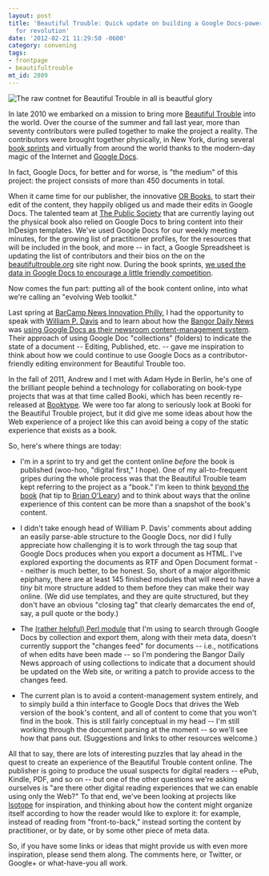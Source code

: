 ```yaml
---
layout: post
title: 'Beautiful Trouble: Quick update on building a Google Docs-powered toolkit
  for revolution'
date: '2012-02-21 11:29:50 -0600'
category: convening
tags:
- frontpage
- beautifultrouble
mt_id: 2809
---
```


<img src="https://img.skitch.com/20120221-rresf27a63tw5craxgrpu915rq.jpg" alt="The raw contnet for Beautiful Trouble in all is beautful glory" />

In late 2010 we embarked on a mission to bring more [Beautiful Trouble](http://beautifultrouble.org/) into the world. Over the course of the summer and fall last year, more than seventy contributors were pulled together to make the project a reality. The contributors were brought together physically, in New York, during several [book sprints](http://www.phillipadsmith.com/2011/06/a-beautiful-book-sprint-for-beautiful-trouble-tips-on-collaboratively-writing-a-book.html) and virtually from around the world thanks to the modern-day magic of the Internet and [Google Docs](http://docs.google.com).

In fact, Google Docs, for better and for worse, is "the medium" of this project: the project consists of more than 450 documents in total.

When it came time for our publisher, the innovative [OR Books](http://orbooks.com), to start their edit of the content, they happily obliged us and made their edits in Google Docs. The talented team at [The Public Society](http://thepublicsociety.com/) that are currently laying out the physical book also relied on Google Docs to bring content into their InDesign templates. We've used Google Docs for our weekly meeting minutes, for the growing list of practitioner profiles, for the resources that will be included in the book, and more -- in fact, a Google Spreadsheet is updating the list of contributors and their bios on the on the [beautifultrouble.org](http://beautifultrouble.org) site right now. During the book sprints, [we used the data in Google Docs to encourage a little friendly competition](http://www.flickr.com/photos/phillipadsmith/5825279911/).

Now comes the fun part: putting all of the book content online, into what we're calling an "evolving Web toolkit."

Last spring at [BarCamp News Innovation Philly](http://bcniphilly.com/), I had the opportunity to speak with [William P. Davis](https://twitter.com/#!/williampd) and to learn about how the [Bangor Daily News](http://bangordailynews.com/) was [using Google Docs as their newsroom content-management system](http://dev.bangordailynews.com/2011/06/13/bangor-daily-news-completes-final-switch-to-wordpress/). Their approach of using Google Doc "collections" (folders) to indicate the state of a document -- Editing, Published, etc. -- gave me inspiration to think about how we could continue to use Google Docs as a contributor-friendly editing environment for Beautiful Trouble too.

In the fall of 2011, Andrew and I met with Adam Hyde in Berlin, he's one of the brilliant people behind a technology for collaborating on book-type projects that was at that time called Booki, which has been recently re-released at [Booktype](http://www.sourcefabric.org/en/booktype/). We were too far along to seriously look at Booki for the Beautiful Trouble project, but it did give me some ideas about how the Web experience of a project like this can avoid being a copy of the static experience that exists as a book.

So, here's where things are today:

* I'm in a sprint to try and get the content online _before_ the book is published (woo-hoo, "digital first," I hope). One of my all-to-frequent gripes during the whole process was that the Beautiful Trouble team kept referring to the project as a "book." I'm keen to think [beyond the book](http://www.phillipadsmith.com/2011/06/code-meet-print-to-where-texts-meet-technology-and-context-comes-first.html) (hat tip to [Brian O'Leary](http://vimeo.com/20179653)) and to think about ways that the online experience of this content can be more than a snapshot of the book's content.

* I didn't take enough head of William P. Davis' comments about adding an easily parse-able structure to the Google Docs, nor did I fully appreciate how challenging it is to work through the tag soup that Google Docs produces when you export a document as HTML. I've explored exporting the documents as RTF and Open Document format -- neither is much better, to be honest. So, short of a major algorithmic epiphany, there are at least 145 finished modules that will need to have a _tiny_ bit more structure added to them before they can make their way online. (We did use templates, and they are quite structured, but they don't have an obvious "closing tag" that clearly demarcates the end of, say, a pull quote or the body.)

* The [(rather helpful) Perl module](https://metacpan.org/module/Net::Google::DocumentsList) that I'm using to search through Google Docs by collection and export them, along with their meta data, doesn't currently support the "changes feed" for documents -- i.e., notifications of when edits have been made -- so I'm pondering the Bangor Daily News approach of using collections to indicate that a document should be updated on the Web site, or writing a patch to provide access to the changes feed.

* The current plan is to avoid a content-management system entirely, and to simply build a thin interface to Google Docs that drives the Web version of the book's content, and all of content to come that you won't find in the book. This is still fairly conceptual in my head -- I'm still working through the document parsing at the moment -- so we'll see how that pans out. (Suggestions and links to other resources welcome.)

All that to say, there are lots of interesting puzzles that lay ahead in the quest to create an experience of the Beautiful Trouble content online. The publisher is going to produce the usual suspects for digital readers -- ePub, Kindle, PDF, and so on -- but one of the other questions we're asking ourselves is "are there other digital reading experiences that we can enable using only the Web?" To that end, we've been looking at projects like [Isotope](http://isotope.metafizzy.co/) for inspiration, and thinking about how the content might organize itself according to how the reader would like to explore it: for example, instead of reading from "front-to-back," instead sorting the content by practitioner, or by date, or by some other piece of meta data.

So, if you have some links or ideas that might provide us with even more inspiration, please send them along. The comments here, or Twitter, or Google+ or what-have-you all work.
